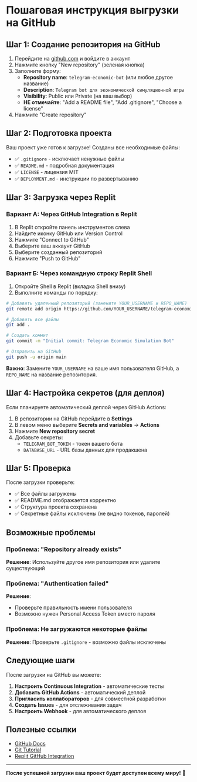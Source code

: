 # Пошаговая инструкция выгрузки на GitHub

## Шаг 1: Создание репозитория на GitHub

1. Перейдите на [github.com](https://github.com) и войдите в аккаунт
2. Нажмите кнопку "New repository" (зеленая кнопка)
3. Заполните форму:
   - **Repository name**: `telegram-economic-bot` (или любое другое название)
   - **Description**: `Telegram bot для экономической симуляционной игры`
   - **Visibility**: Public или Private (на ваш выбор)
   - **НЕ отмечайте**: "Add a README file", "Add .gitignore", "Choose a license"
4. Нажмите "Create repository"

## Шаг 2: Подготовка проекта

Ваш проект уже готов к загрузке! Созданы все необходимые файлы:
- ✅ `.gitignore` - исключает ненужные файлы
- ✅ `README.md` - подробная документация
- ✅ `LICENSE` - лицензия MIT
- ✅ `DEPLOYMENT.md` - инструкции по развертыванию

## Шаг 3: Загрузка через Replit

### Вариант А: Через GitHub Integration в Replit
1. В Replit откройте панель инструментов слева
2. Найдите иконку GitHub или Version Control
3. Нажмите "Connect to GitHub"
4. Выберите ваш аккаунт GitHub
5. Выберите созданный репозиторий
6. Нажмите "Push to GitHub"

### Вариант Б: Через командную строку Replit Shell
1. Откройте Shell в Replit (вкладка Shell внизу)
2. Выполните команды по порядку:

```bash
# Добавить удаленный репозиторий (замените YOUR_USERNAME и REPO_NAME)
git remote add origin https://github.com/YOUR_USERNAME/telegram-economic-bot.git

# Добавить все файлы
git add .

# Создать коммит
git commit -m "Initial commit: Telegram Economic Simulation Bot"

# Отправить на GitHub
git push -u origin main
```

**Важно**: Замените `YOUR_USERNAME` на ваше имя пользователя GitHub, а `REPO_NAME` на название репозитория.

## Шаг 4: Настройка секретов (для деплоя)

Если планируете автоматический деплой через GitHub Actions:

1. В репозитории на GitHub перейдите в **Settings**
2. В левом меню выберите **Secrets and variables** → **Actions**
3. Нажмите **New repository secret**
4. Добавьте секреты:
   - `TELEGRAM_BOT_TOKEN` - токен вашего бота
   - `DATABASE_URL` - URL базы данных для продакшена

## Шаг 5: Проверка

После загрузки проверьте:
- ✅ Все файлы загружены
- ✅ README.md отображается корректно
- ✅ Структура проекта сохранена
- ✅ Секретные файлы исключены (не видно токенов, паролей)

## Возможные проблемы

### Проблема: "Repository already exists"
**Решение**: Используйте другое имя репозитория или удалите существующий

### Проблема: "Authentication failed" 
**Решение**: 
- Проверьте правильность имени пользователя
- Возможно нужен Personal Access Token вместо пароля

### Проблема: Не загружаются некоторые файлы
**Решение**: Проверьте `.gitignore` - возможно файлы исключены

## Следующие шаги

После загрузки на GitHub вы можете:

1. **Настроить Continuous Integration** - автоматические тесты
2. **Добавить GitHub Actions** - автоматический деплой
3. **Пригласить коллабораторов** - для совместной разработки
4. **Создать Issues** - для отслеживания задач
5. **Настроить Webhook** - для автоматического деплоя

## Полезные ссылки

- [GitHub Docs](https://docs.github.com)
- [Git Tutorial](https://git-scm.com/docs/gittutorial)
- [Replit GitHub Integration](https://docs.replit.com/tutorials/11-github)

---

**После успешной загрузки ваш проект будет доступен всему миру!** 🚀